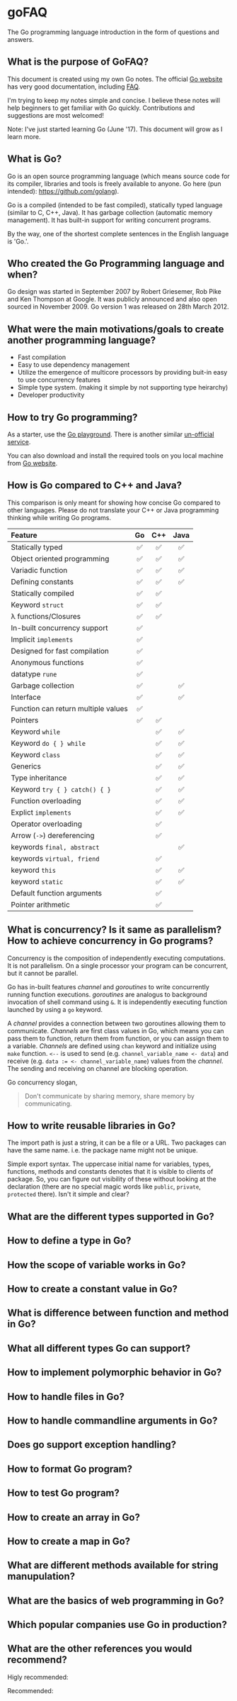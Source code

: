 # goFAQ
The Go programming language introduction in the form of questions and answers.

## What is the purpose of GoFAQ?

This document is created using my own Go notes. The official [Go website](https://golang.org/) has very good documentation, including [FAQ](https://golang.org/doc/faq).  

I'm trying to keep my notes simple and concise. I believe these notes will help beginners to get familiar with Go quickly. Contributions and suggestions are most welcomed!

Note: I've just started learning Go (June '17). This document will grow as I learn more.

## What is Go?

Go is an open source programming language (which means source code for its compiler, libraries and tools is freely available to anyone. Go here (pun intended): https://github.com/golang).  

Go is a compiled (intended to be fast compiled), statically typed language (similar to C, C++, Java). It has garbage collection (automatic memory management). It has built-in support for writing concurrent programs. 

By the way, one of the shortest complete sentences in the English language is 'Go.'.

## Who created the Go Programming language and when?

Go design was started in September 2007 by Robert Griesemer, Rob Pike and Ken Thompson at Google. It was publicly announced and also open sourced in November 2009. Go version 1 was released on 28th March 2012.

## What were the main motivations/goals to create another programming language?
* Fast compilation
* Easy to use dependency management
* Utilize the emergence of multicore processors by providing buit-in easy to use concurrency features
* Simple type system. (making it simple by not supporting type heirarchy)
* Developer productivity

## How to try Go programming?

As a starter, use the [Go playground](https://play.golang.org/). There is another similar [un-official service](https://goplay.space/).

You can also download and install the required tools on you local machine from [Go website](https://golang.org/).

## How is Go compared to C++ and Java?

This comparison is only meant for showing how concise Go compared to other languages. Please do not translate your C++ or Java programming thinking while writing Go programs. 

Feature                      | Go               | C++              | Java             |
:---                         |:---:             |:---:             |:---:             |
Statically typed             |:white_check_mark:|:white_check_mark:|:white_check_mark:|
Object oriented programming  |:white_check_mark:|:white_check_mark:|:white_check_mark:|
Variadic function            |:white_check_mark:|:white_check_mark:|:white_check_mark:|
Defining constants           |:white_check_mark:|:white_check_mark:|:white_check_mark:|
Statically compiled          |:white_check_mark:|:white_check_mark:|                  |
Keyword ```struct```         |:white_check_mark:|:white_check_mark:|                  |
<span>&lambda;</span> functions/Closures |:white_check_mark:|:white_check_mark:|                  |
In-built concurrency support |:white_check_mark:|                  |                  |
Implicit ```implements```    |:white_check_mark:|                  |                  |
Designed for fast compilation|:white_check_mark:|                  |                  |
Anonymous functions          |:white_check_mark:|                  |                  |
datatype ```rune```          |:white_check_mark:|                  |                  |
Garbage collection           |:white_check_mark:|                  |:white_check_mark:|
Interface                    |:white_check_mark:|                  |:white_check_mark:|
Function can return multiple values|:white_check_mark:|                  |                  |
Pointers                     |:white_check_mark:|:white_check_mark:|                  |
Keyword ```while```          |                  |:white_check_mark:|:white_check_mark:|
Keyword ```do { } while```   |                  |:white_check_mark:|:white_check_mark:|
Keyword ```class```          |                  |:white_check_mark:|:white_check_mark:|
Generics                     |                  |:white_check_mark:|:white_check_mark:|
Type inheritance             |                  |:white_check_mark:|:white_check_mark:|
Keyword ```try { } catch() { }```|                  |:white_check_mark:|:white_check_mark:|
Function overloading         |                  |:white_check_mark:|:white_check_mark:|
Explict ```implements```     |                  |:white_check_mark:|:white_check_mark:|
Operator overloading         |                  |:white_check_mark:|                  |
Arrow (```->```) dereferencing|                 |:white_check_mark:|                  |
keywords ```final, abstract```|                 |                  |:white_check_mark:|
keywords ```virtual, friend```|                 |:white_check_mark:|                  |
keyword ```this```           |                  |:white_check_mark:|:white_check_mark:| 
keyword ```static```         |                  |:white_check_mark:|:white_check_mark:| 
Default function arguments   |                  |:white_check_mark:|                  |
Pointer arithmetic           |                  |:white_check_mark:|                  |  


## What is concurrency? Is it same as parallelism? How to achieve concurrency in Go programs? 

Concurrency is the composition of independently executing computations. It is not parallelism. On a single processor your program can be concurrent, but it cannot be parallel.  

Go has in-built features _channel_ and _goroutines_ to write concurrently running function executions. _goroutines_ are analogus to background invocation of shell command using ```&```. It is independently executing function launched by using a ```go``` keyword.

A _channel_ provides a connection between two goroutines allowing them to communicate. _Channels_ are first class values in Go, which means you can pass them to function, return them from function, or you can assign them to a variable. _Channels_ are defined using ```chan``` keyword and initialize using ```make``` function. ```<--``` is used to send (e.g. ```channel_variable_name <- data```) and receive (e.g. ```data := <- channel_variable_name```) values from the _channel_. The sending and receiving on channel are blocking operation. 

Go concurrency slogan,
> Don't communicate by sharing memory, share memory by communicating.

## How to write reusable libraries in Go?

The import path is just a string, it can be a file or a URL.
Two packages can have the same name. i.e. the package name might not be unique.

Simple export syntax. The uppercase initial name for variables, types, functions, methods and constants denotes that it is visible to clients of package. So, you can figure out visibility of these without looking at the declaration (there are no special magic words like ```public```, ```private```, ```protected``` there). Isn't it simple and clear?

## What are the different types supported in Go?

## How to define a type in Go?

## How the scope of variable works in Go?

## How to create a constant value in Go?

## What is difference between function and method in Go?

## What all different types Go can support?

## How to implement polymorphic behavior in Go?

## How to handle files in Go?

## How to handle commandline arguments in Go?

## Does go support exception handling?

## How to format Go program?

## How to test Go program?

## How to create an array in Go?

## How to create a map in Go?

## What are different methods available for string manupulation?

## What are the basics of web programming in Go?

## Which popular companies use Go in production?

## What are the other references you would recommend?

Higly recommended:


Recommended:



